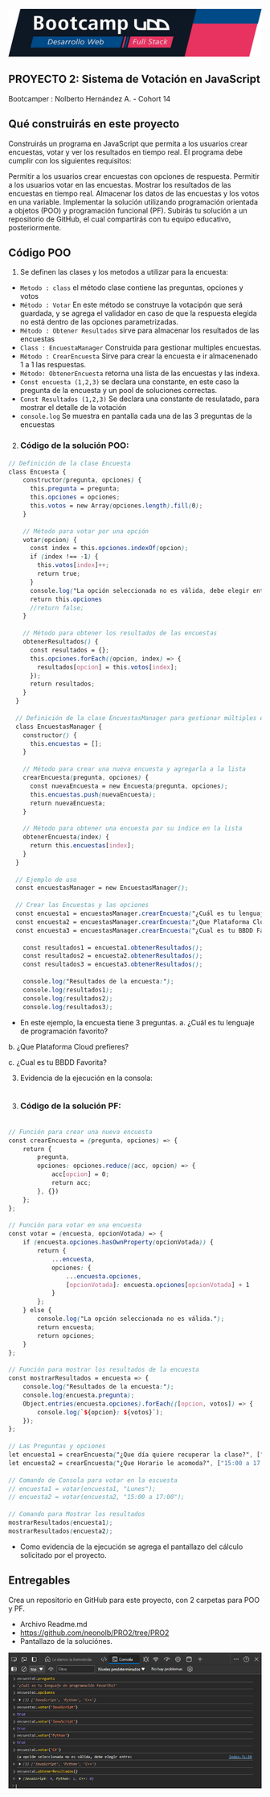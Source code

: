 
![Banner](https://github.com/neonolb/PRO2/blob/PRO2/banner.png)
## PROYECTO 2: Sistema de Votación en JavaScript
Bootcamper : Nolberto Hernández A. -  Cohort 14





## Qué construirás en este proyecto
Construirás un programa en JavaScript que permita a los usuarios crear encuestas, votar y ver los resultados en tiempo real. El programa debe cumplir con los siguientes requisitos:

Permitir a los usuarios crear encuestas con opciones de respuesta.
Permitir a los usuarios votar en las encuestas.
Mostrar los resultados de las encuestas en tiempo real.
Almacenar los datos de las encuestas y los votos en una variable.
Implementar la solución utilizando programación orientada a objetos (POO) y programación funcional (PF).
Subirás tu solución a un repositorio de GitHub, el cual compartirás con tu equipo educativo, posteriormente.


## Código POO
1. Se definen las clases y los metodos a utilizar para la encuesta:
- `Metodo : class` el método clase contiene las preguntas, opciones y votos
- `Método : Votar` En este método se construye la votacipón que será guardada, y se agrega el validador en caso de que la respuesta elegida no está dentro de las opciones parametrizadas.
- `Método : Obtener Resultados` sirve para almacenar los resultados de las encuestas
- `Class : EncuestaManager` Construida para gestionar multiples encuestas.
- `Método : CrearEncuesta` Sirve para crear la encuesta e ir almacenenado 1 a 1 las respuestas.
- `Método: ObtenerEncuesta` retorna una lista de las encuestas y las indexa.
- `Const encuesta (1,2,3)` se declara una constante, en este caso la pregunta de la encuesta y un pool de soluciones correctas.
- `Const Resultados (1,2,3)` Se declara una constante de resulatado, para mostrar el detalle de la votación
- `console.log` Se muestra en pantalla cada una de las 3 preguntas de la encuestas




2. ### Código de la solución POO:
```scss
// Definición de la clase Encuesta
class Encuesta {
    constructor(pregunta, opciones) {
      this.pregunta = pregunta;
      this.opciones = opciones;
      this.votos = new Array(opciones.length).fill(0); 
    }
  
    // Método para votar por una opción
    votar(opcion) {
      const index = this.opciones.indexOf(opcion);
      if (index !== -1) {
        this.votos[index]++;
        return true;
      }
      console.log("La opción seleccionada no es válida, debe elegir entre: ");
      return this.opciones
      //return false;
    }
  
    // Método para obtener los resultados de las encuestas
    obtenerResultados() {
      const resultados = {};
      this.opciones.forEach((opcion, index) => {
        resultados[opcion] = this.votos[index];
      });
      return resultados;
    }
  }
  
  // Definición de la clase EncuestasManager para gestionar múltiples encuestas
  class EncuestasManager {
    constructor() {
      this.encuestas = [];
    }
  
    // Método para crear una nueva encuesta y agregarla a la lista
    crearEncuesta(pregunta, opciones) {
      const nuevaEncuesta = new Encuesta(pregunta, opciones);
      this.encuestas.push(nuevaEncuesta);
      return nuevaEncuesta;
    }
  
    // Método para obtener una encuesta por su índice en la lista
    obtenerEncuesta(index) {
      return this.encuestas[index];
    }
  }
  
  // Ejemplo de uso
  const encuestasManager = new EncuestasManager();

  // Crear las Encuestas y las opciones
  const encuesta1 = encuestasManager.crearEncuesta("¿Cuál es tu lenguaje de programación favorito?", ["JavaScript", "Python","C++"]);
  const encuesta2 = encuestasManager.crearEncuesta("¿Que Plataforma Cloud prefieres?", ["Amazon", "Azure", "Google"]);
  const encuesta3 = encuestasManager.crearEncuesta("¿Cual es tu BBDD Favorita?", ["MySql", "Oracle", "MongoDB"]);
  
    const resultados1 = encuesta1.obtenerResultados();
    const resultados2 = encuesta2.obtenerResultados();
    const resultados3 = encuesta3.obtenerResultados();

    console.log("Resultados de la encuesta:");
    console.log(resultados1);
    console.log(resultados2);
    console.log(resultados3);


```
- En este ejemplo, la encuesta tiene 3 preguntas.
a. ¿Cuál es tu lenguaje de programación favorito?

b. ¿Que Plataforma Cloud prefieres?

c. ¿Cual es tu BBDD Favorita?


3. Evidencia de la ejecución en la consola:
```scss

```

3.  ### Código de la solución PF:
```scss

// Función para crear una nueva encuesta
const crearEncuesta = (pregunta, opciones) => {
    return {
        pregunta,
        opciones: opciones.reduce((acc, opcion) => {
            acc[opcion] = 0;
            return acc;
        }, {})
    };
};

// Función para votar en una encuesta
const votar = (encuesta, opcionVotada) => {
    if (encuesta.opciones.hasOwnProperty(opcionVotada)) {
        return {
            ...encuesta,
            opciones: {
                ...encuesta.opciones,
                [opcionVotada]: encuesta.opciones[opcionVotada] + 1
            }
        };
    } else {
        console.log("La opción seleccionada no es válida.");
        return encuesta;
        return opciones;
    }
};

// Función para mostrar los resultados de la encuesta
const mostrarResultados = encuesta => {
    console.log("Resultados de la encuesta:");
    console.log(encuesta.pregunta);
    Object.entries(encuesta.opciones).forEach(([opcion, votos]) => {
        console.log(`${opcion}: ${votos}`);
    });
};

// Las Preguntas y opciones
let encuesta1 = crearEncuesta("¿Que día quiere recuperar la clase?", ["Lunes", "Martes", "Miércoles","Jueves", "Viernes"]);
let encuesta2 = crearEncuesta("¿Que Horario le acomoda?", ["15:00 a 17:00", "15:00 a 18:00", "18:00 a 21:00","19:00 a 22:00", "20:00 a 23:00"]);

// Comando de Consola para votar en la escuesta
// encuesta1 = votar(encuesta1, "Lunes");
// encuesta2 = votar(encuesta2, "15:00 a 17:00");

// Comando para Mostrar los resultados
mostrarResultados(encuesta1);
mostrarResultados(encuesta2);


```
- Como evidencia de la ejecución se agrega el pantallazo del cálculo solicitado por el proyecto.



## Entregables

Crea un repositorio en GitHub para este proyecto, con 2 carpetas para POO y PF.


- Archivo Readme.md
- https://github.com/neonolb/PRO2/tree/PRO2
- Pantallazo de la soluciónes.

![Banner](https://github.com/neonolb/PRO2/blob/PRO2/img_poo.png) 



